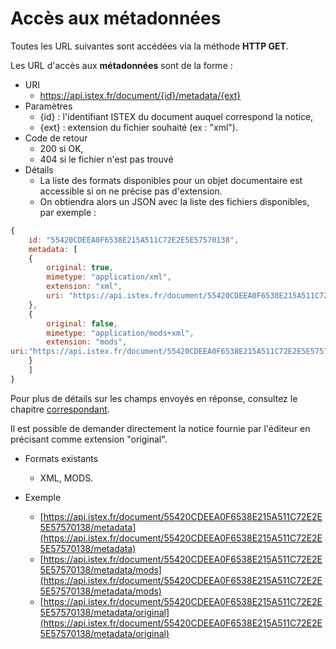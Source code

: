 # Accès aux métadonnées

Toutes les URL suivantes sont accédées via la méthode **HTTP GET**.

Les URL d'accès aux **métadonnées** sont de la forme :

* URI
  * https://api.istex.fr/document/{id}/metadata/{ext}
* Paramètres
  * {id} : l'identifiant ISTEX du document auquel correspond la notice,
  * {ext} : extension du fichier souhaité \(ex : "xml"\).
* Code de retour
  * 200 si OK,
  * 404 si le fichier n'est pas trouvé
* Détails
  * La liste des formats disponibles pour un objet documentaire est accessible si on ne précise pas d'extension.
  * On obtiendra alors un JSON avec la liste des fichiers disponibles, par exemple :

```javascript
{
    id: "55420CDEEA0F6538E215A511C72E2E5E57570138",
    metadata: [
    {
        original: true,
        mimetype: "application/xml",
        extension: "xml",
        uri: "https://api.istex.fr/document/55420CDEEA0F6538E215A511C72E2E5E57570138/metadata/xml"
    },
    {
        original: false,
        mimetype: "application/mods+xml",
        extension: "mods",
uri:"https://api.istex.fr/document/55420CDEEA0F6538E215A511C72E2E5E57570138/metadata/mods"
    }
    ]
}
```

 Pour plus de détails sur les champs envoyés en réponse, consultez le chapitre [correspondant](../fields/files.md).

Il est possible de demander directement la notice fournie par l'éditeur en précisant comme extension "original".

* Formats existants

  * XML, MODS.

* Exemple
  * [https://api.istex.fr/document/55420CDEEA0F6538E215A511C72E2E5E57570138/metadata](https://api.istex.fr/document/55420CDEEA0F6538E215A511C72E2E5E57570138/metadata)
  * [https://api.istex.fr/document/55420CDEEA0F6538E215A511C72E2E5E57570138/metadata/mods](https://api.istex.fr/document/55420CDEEA0F6538E215A511C72E2E5E57570138/metadata/mods)
  * [https://api.istex.fr/document/55420CDEEA0F6538E215A511C72E2E5E57570138/metadata/original ](https://api.istex.fr/document/55420CDEEA0F6538E215A511C72E2E5E57570138/metadata/original)



